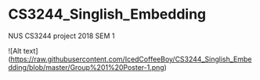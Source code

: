 # CS3244_Singlish_Embedding
NUS CS3244 project 2018 SEM 1

![Alt text] (https://raw.githubusercontent.com/IcedCoffeeBoy/CS3244_Singlish_Embedding/blob/master/Group%201%20Poster-1.png)
